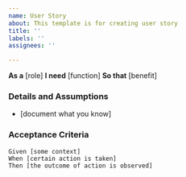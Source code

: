 ```yaml
---
name: User Story
about: This template is for creating user story
title: ''
labels: ''
assignees: ''

---
```


**As a** [role]
**I need** [function]
**So that** [benefit]  

### Details and Assumptions
* [document what you know]

### Acceptance Criteria  

```gherkin
Given [some context]
When [certain action is taken]
Then [the outcome of action is observed]
```

